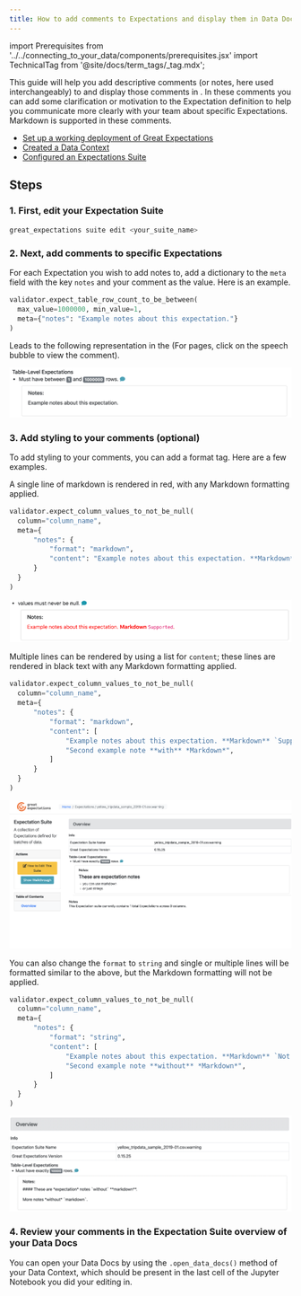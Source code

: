 ```yaml
---
title: How to add comments to Expectations and display them in Data Docs
---
```

import Prerequisites from '../../connecting_to_your_data/components/prerequisites.jsx'
import TechnicalTag from '@site/docs/term_tags/_tag.mdx';

This guide will help you add descriptive comments (or notes, here used interchangeably) to <TechnicalTag tag="expectation" text="Expectations" /> and display those comments in <TechnicalTag tag="data_docs" text="Data Docs" />. In these comments you can add some clarification or motivation to the Expectation definition to help you communicate more clearly with your team about specific Expectations. Markdown is supported in these comments.

<Prerequisites>

- [Set up a working deployment of Great Expectations](/docs/guides/setup/setup_overview)
- [Created a Data Context](/docs/guides/setup/configuring_data_contexts/instantiating_data_contexts/how_to_quickly_instantiate_a_data_context)
- [Configured an Expectations Suite](/docs/guides/expectations/how_to_create_and_edit_expectations_with_instant_feedback_from_a_sample_batch_of_data)

</Prerequisites>

## Steps

### 1. First, edit your Expectation Suite

```bash
great_expectations suite edit <your_suite_name>
```

### 2. Next, add comments to specific Expectations

For each Expectation you wish to add notes to, add a dictionary to the ``meta`` field with the key ``notes`` and your comment as the value. Here is an example.

```python
validator.expect_table_row_count_to_be_between(
  max_value=1000000, min_value=1,
  meta={"notes": "Example notes about this expectation."}
)
```

Leads to the following representation in the <TechnicalTag tag="data_docs" text="Data Docs" /> (For <TechnicalTag tag="expectation_suite" text="Expectation Suite" /> pages, click on the speech bubble to view the comment).

![Expectation with simple comment, no formatting](../../../images/table_level_no_format.png)

### 3. Add styling to your comments (optional)

To add styling to your comments, you can add a format tag. Here are a few examples.

A single line of markdown is rendered in red, with any Markdown formatting applied.

```python
validator.expect_column_values_to_not_be_null(
  column="column_name",
  meta={
      "notes": {
          "format": "markdown",
          "content": "Example notes about this expectation. **Markdown** `Supported`."
      }
  }
)
```

![Expectation with a single line of markdown comment is rendered in red with markdown formatting](../../../images/single_line_markdown_red.png)

Multiple lines can be rendered by using a list for ``content``; these lines are rendered in black text with any Markdown formatting applied.

```python
validator.expect_column_values_to_not_be_null(
  column="column_name",
  meta={
      "notes": {
          "format": "markdown",
          "content": [
              "Example notes about this expectation. **Markdown** `Supported`.",
              "Second example note **with** *Markdown*",
          ]
      }
  }
)
```

![Multiple lines of markdown rendered with formatting](../../../images/multiple_line_markdown.png)

You can also change the ``format`` to ``string`` and single or multiple lines will be formatted similar to the above, but the Markdown formatting will not be applied.

```python
validator.expect_column_values_to_not_be_null(
  column="column_name",
  meta={
      "notes": {
          "format": "string",
          "content": [
              "Example notes about this expectation. **Markdown** `Not Supported`.",
              "Second example note **without** *Markdown*",
          ]
      }
  }
)
```

![Multiple lines of string rendered without formatting](../../../images/multiple_line_string.png)



### 4. Review your comments in the Expectation Suite overview of your Data Docs

You can open your Data Docs by using the `.open_data_docs()` method of your Data Context, which should be present in the last cell of the Jupyter Notebook you did your editing in.